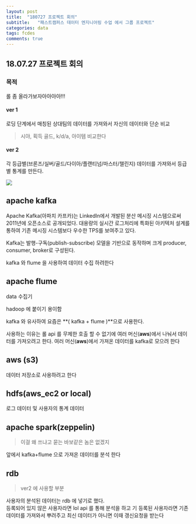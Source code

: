```yaml
---
layout: post
title:  "180727 프로젝트 회의"
subtitle:   "패스트캠퍼스 데이터 엔지니어링 수업 에서 그룹 프로젝트"
categories: data
tags: fcdes
comments: true
---
```


## 18.07.27 프로젝트 회의

### 목적
롤 좀 올라가보자아아아아!!!

#### ver 1

로딩 단계에서 매칭된 상대팀의 데이터를 가져와서 자신의 데이터와 단순 비교
> 시야, 획득 골드, k/d/a, 아이템 비교한다


#### ver 2

각 등급별(브론즈/실버/골드/다이아/플랜티넘/마스터/챌린지)
데이터를 가져와서 등급별 통계를 만든다.


<img src="https://bluehyun.github.io/assets/lol/stackver3.jpeg">

## apache kafka

Apache Kafka(아파치 카프카)는 LinkedIn에서 개발된 분산 메시징 시스템으로써 2011년에 오픈소스로 공개되었다. 대용량의 실시간 로그처리에 특화된 아키텍처 설계를 통하여 기존 메시징 시스템보다 우수한 TPS를 보여주고 있다.

Kafka는 발행-구독(publish-subscribe) 모델을 기반으로 동작하며 크게 producer, consumer, broker로 구성된다.

kafka 와 flume 을 사용하여 데이터 수집 하려한다




## apache flume

data 수집기

hadoop 에 붙이기 용이함

kafka 와 유사하여 요즘은 **( kafka + flume )**으로 사용한다.

사용하는 이유는
롤 api 를 무제한 호출 할 수 없기에 여러 머신(**aws**)에서 나눠서 데이터를 가져오려고 한다.
여러 머신(**aws**)에서 가져온 데이터를 kafka로 모으려 한다


## aws (s3)

데이터 저장소로 사용하려고 한다



## hdfs(aws_ec2 or local)
로그 데이터 및 사용자의 통계 데이터

## apache spark(zeppelin)

>이걸 왜 쓰냐고 묻는 바보같은 놈은 없겠지

앞에서 kafka+flume 으로 가져온 데이터를 분석 한다

## rdb
> ver2 에 사용할 부분

사용자의 분석된 데이터는 rdb 에 넣기로 했다.<br>
등록되어 있지 않은 사용자라면 lol api 를 통해 분석을 하고
기 등록된 사용자라면 기존 데이터를 가져와서 뿌려주고 최신 데이터가 아니면 이때 갱신요청을 받는다
